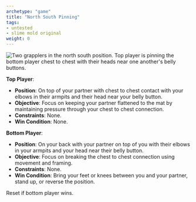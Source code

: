 ```yaml
---
archetype: "game"
title: "North South Pinning"
tags: 
- untested
- slime mold original
weight: 0
---
```

![Two grapplers in the north south position. Top player is pinning the bottom player chest to chest with their heads near one another's belly buttons.](/images/north_south.webp?lightbox=True)

**Top Player**:
  * **Position**: On top of your partner with chest to chest contact with your elbows in their armpits and their head near your belly button. 
  * **Objective**: Focus on keeping your partner flattened to the mat by maintaining pressure through your chest to chest connection.
  * **Constraints**: None.
  * **Win Condition**: None.

**Bottom Player**:
  * **Position**: On your back with your partner on top of you with their elbows in your armpits and your head near their belly button.
  * **Objective**: Focus on breaking the chest to chest connection using movement and framing.
  * **Constraints**: None.
  * **Win Condition**: Bring your feet or knees between you and your partner, stand up, or reverse the position.

Reset if bottom player wins.